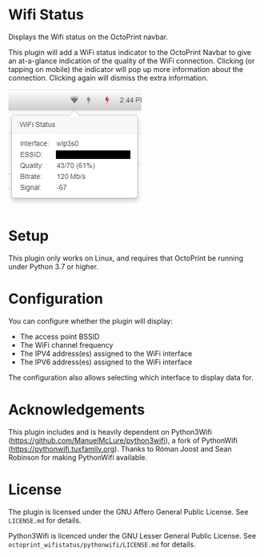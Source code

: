 # Wifi Status

Displays the Wifi status on the OctoPrint navbar.

This plugin will add a WiFi status indicator to the OctoPrint Navbar to give an at-a-glance indication of the quality of the WiFi connection. Clicking (or tapping on mobile) the indicator will pop up more information about the connection. Clicking again will dismiss the extra information.

![WiFiStatus](/assets/WiFiStatus.png)

# Setup

This plugin only works on Linux, and requires that OctoPrint be running under Python 3.7 or higher.

# Configuration

You can configure whether the plugin will display:

- The access point BSSID
- The WiFi channel frequency
- The IPV4 address(es) assigned to the WiFi interface
- The IPV6 address(es) assigned to the WiFi interface

The configuration also allows selecting which interface to display data for.

# Acknowledgements

This plugin includes and is heavily dependent on Python3Wifi (https://github.com/ManuelMcLure/python3wifi), a fork of PythonWifi (https://pythonwifi.tuxfamily.org). Thanks to Róman Joost and Sean Robinson for making PythonWifi available.

# License

The plugin is licensed under the GNU Affero General Public License. See `LICENSE.md` for details.

Python3Wifi is licenced under the GNU Lesser General Public License. See `octoprint_wifistatus/pythonwifi/LICENSE.md` for details.
